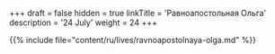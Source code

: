 +++
draft = false
hidden = true
linkTitle = 'Равноапостольная Ольга'
description = '24 July'
weight = 24
+++

{{% include file="content/ru/lives/ravnoapostolnaya-olga.md" %}}
